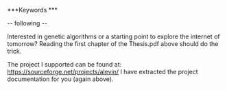 ﻿  
***Keywords ***

-- following --

Interested in genetic algorithms or a starting point to explore the internet of tomorrow?
Reading the first chapter of the Thesis.pdf above should do the trick.

The project I supported can be found at: https://sourceforge.net/projects/alevin/
I have extracted the project documentation for you (again above).



